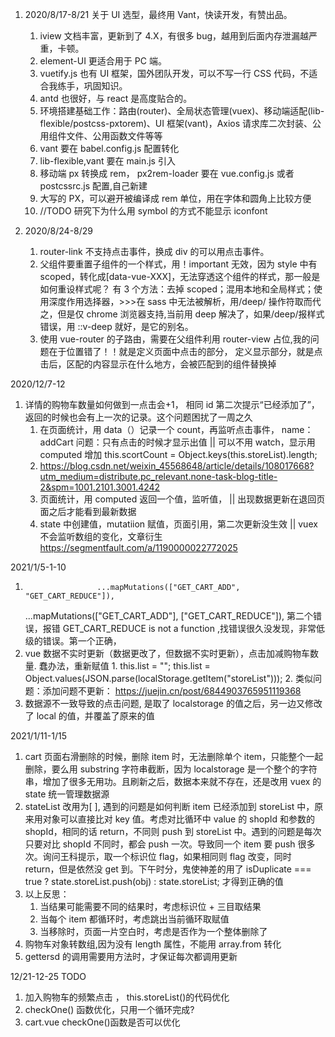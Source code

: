 1. 2020/8/17-8/21
   关于 UI 选型，最终用 Vant，快读开发，有赞出品。

   1. iview 文档丰富，更新到了 4.X，有很多 bug，越用到后面内存泄漏越严重，卡顿。
   2. element-UI 更适合用于 PC 端。
   3. vuetify.js 也有 UI 框架，国外团队开发，可以不写一行 CSS 代码，不适合我练手，巩固知识。
   4. antd 也很好，与 react 是高度贴合的。
   5. 环境搭建基础工作：路由(router)、全局状态管理(vuex)、移动端适配(lib-flexible/postcss-pxtorem)、UI 框架(vant)，Axios 请求库二次封装、公用组件文件、公用函数文件等等
   6. vant 要在 babel.config.js 配置转化
   7. lib-flexible,vant 要在 main.js 引入
   8. 移动端 px 转换成 rem， px2rem-loader 要在 vue.config.js 或者 postcssrc.js 配置,自己新建
   9. 大写的 PX，可以避开被编译成 rem 单位，用在字体和圆角上比较方便
   10. //TODO 研究下为什么用 symbol 的方式不能显示 iconfont

2. 2020/8/24-8/29
   1. router-link 不支持点击事件，换成 div 的可以用点击事件。
   2. 父组件要重置子组件的一个样式，用！important 无效，因为 style 中有 scoped，转化成[data-vue-XXX]，无法穿透这个组件的样式，那一般是如何重设样式呢？ 有 3 个方法：去掉 scoped；混用本地和全局样式；使用深度作用选择器，>>>在 sass 中无法被解析，用/deep/ 操作符取而代之，但是仅 chrome 浏览器支持,当前用 deep 解决了，如果/deep/报样式错误，用 ::v-deep 就好，是它的别名。
   3. 使用 vue-router 的子路由，需要在父组件利用 router-view 占位,我的问题在于位置错了！！就是定义页面中点击的部分，<router-view> 定义显示部分，就是点击后，区配的内容显示在什么地方，会被匹配到的组件替换掉

2020/12/7-12

1.  详情的购物车数量如何做到一点击会+1， 相同 id 第二次提示“已经添加了”，返回的时候也会有上一次的记录。这个问题困扰了一周之久
    1. 在页面统计，用 data（）记录一个 count，再监听点击事件， name： addCart 问题：只有点击的时候才显示出值 || 可以不用 watch，显示用 computed 增加 this.scortCount = Object.keys(this.storeList).length;
    2. https://blog.csdn.net/weixin_45568648/article/details/108017668?utm_medium=distribute.pc_relevant.none-task-blog-title-2&spm=1001.2101.3001.4242
    3. 页面统计，用 computed 返回一个值，监听值， || 出现数据更新在退回页面之后才能看到最新数据
    4. state 中创建值，mutatiion 赋值，页面引用，第二次更新没生效 || vuex 不会监听数组的变化，文章衍生 https://segmentfault.com/a/1190000022772025

2021/1/5-1-10

1.                     ...mapMutations(["GET_CART_ADD", "GET_CART_REDUCE"]),
    ...mapMutations(["GET_CART_ADD"], ["GET_CART_REDUCE"]),
    第二个错误，报错 GET_CART_REDUCE is not a function ,找错误很久没发现，非常低级的错误。第一个正确，
2.  vue 数据不实时更新（数据更改了，但数据不实时更新），点击加减购物车数量. 蠢办法，重新赋值 1. this.list = "";
    this.list = Object.values(JSON.parse(localStorage.getItem("storeList"))); 2. 类似问题：添加问题不更新： https://juejin.cn/post/6844903765951119368
3.  数据源不一致导致的点击问题, 是取了 localstorage 的值之后，另一边又修改了 local 的值，并覆盖了原来的值

2021/1/11-1/15

1.  cart 页面右滑删除的时候，删除 item 时，无法删除单个 item，只能整个一起删除，要么用 substring 字符串截断，因为 localstorage 是一个整个的字符串，增加了很多无用功。且刷新之后，数据本来就不存在，还是改用 vuex 的 state 统一管理数据源
2.  stateList 改用为[ ], 遇到的问题是如何判断 item 已经添加到 storeList 中，原来用对象可以直接比对 key 值。考虑对比循环中 value 的 shopId 和参数的 shopId，相同的话 return，不同则 push 到 storeList 中。遇到的问题是每次只要对比 shopId 不同时，都会 push 一次。导致同一个 item 要 push 很多次。询问王科提示，取一个标识位 flag，如果相同则 flag 改变，同时 return，但是依然没 get 到。下午时分，鬼使神差的用了 isDuplicate === true ? state.storeList.push(obj) : state.storeList; 才得到正确的值
3.  以上反思：
    1.  当结果可能需要不同的结果时，考虑标识位 + 三目取结果
    2.  当每个 item 都循环时，考虑跳出当前循环取赋值
    3.  当移除时，页面一片空白时，考虑是否作为一个整体删除了
4.  购物车对象转数组,因为没有 length 属性，不能用 array.from 转化
5.  gettersd 的调用需要用方法时，才保证每次都调用更新

12/21-12-25
TODO

1. 加入购物车的频繁点击 ， this.storeList()的代码优化
2. checkOne() 函数优化，只用一个循环完成?
3. cart.vue checkOne()函数是否可以优化
